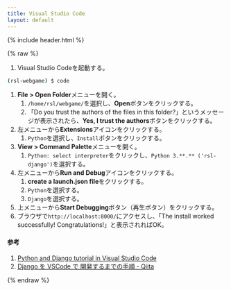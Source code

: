 ```yaml
---
title: Visual Studio Code
layout: default
---
```


{% include header.html %}

{% raw %}

1. Visual Studio Codeを起動する。
```bash
(rsl-webgame) $ code
```
   1. **File > Open Folder**メニューを開く。
      1. `/home/rsl/webgame/`を選択し、**Open**ボタンをクリックする。
      2. 「Do you trust the authors of the files in this folder?」というメッセージが表示されたら、**Yes, I trust the authors**ボタンをクリックする。
   2. 左メニューから**Extensions**アイコンをクリックする。
      1. `Python`を選択し、`Install`ボタンをクリックする。
   3. **View > Command Palette**メニューを開く。
      1. `Python: select interpreter`をクリックし、`Python 3.**.** ('rsl-django')`を選択する。
   4. 左メニューから**Run and Debug**アイコンをクリックする。
      1. **create a launch.json file**をクリックする。
      2. `Python`を選択する。
      3. `Django`を選択する。
   5. 上メニューから**Start Debugging**ボタン（再生ボタン）をクリックする。
   6. ブラウザで`http://localhost:8000/`にアクセスし、「The install worked successfully! Congratulations!」と表示されればOK。

#### 参考
1. [Python and Django tutorial in Visual Studio Code](https://code.visualstudio.com/docs/python/tutorial-django)
2. [Django を VSCode で 開発するまでの手順 - Qiita](https://qiita.com/soh506/items/12a5df2d19f1c2c792fe)

{% endraw %}
